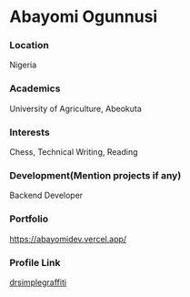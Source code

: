 # Abayomi Ogunnusi

### Location

Nigeria

### Academics

University of Agriculture, Abeokuta

### Interests

Chess, Technical Writing, Reading

### Development(Mention projects if any)

Backend Developer

### Portfolio
https://abayomidev.vercel.app/

### Profile Link

[drsimplegraffiti](https://github.com/drsimplegraffiti)
